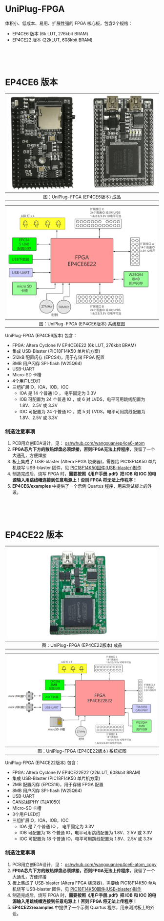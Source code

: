 UniPlug-FPGA
===========================

体积小、低成本、易用、扩展性强的 FPGA 核心板，包含2个规格：

* EP4CE6 版本 (6k LUT, 276kbit BRAM)
* EP4CE22 版本 (22kLUT, 608kbit BRAM)

　

　


# EP4CE6 版本

|  ![成品照片](./EP4CE6/board.png)   |
| :--------------------------------: |
| 图：UniPlug-FPGA (EP4CE6版本) 成品 |

|   ![系统框图](./EP4CE6/diagram.png)    |
| :------------------------------------: |
| 图：UniPlug-FPGA (EP4CE6版本) 系统框图 |

UniPlug-FPGA (EP4CE6版本) 包含：

* FPGA: Altera Cyclone IV EP4CE6E22  (6k LUT, 276kbit BRAM)
* 集成 USB-Blaster (PIC18F14K50 单片机方案)
* 512kB 配置闪存 (EPCS4)，用于存储 FPGA 配置
* 8MB 用户闪存 SPI-flash (W25Q64) 
* USB-UART
* Micro-SD 卡槽
* 4个用户LED灯
* 三组扩展IO，IOA，IOB，IOC
  * IOA 是 14 个普通 IO ， 电平固定为 3.3V
  * IOB 可配置为 24 个普通 IO ，或 6 对 LVDS，电平可用跳线配置为 1.8V、2.5V 或 3.3V 
  * IOC 可配置为 24 个普通 IO ，或 5 对 LVDS，电平可用跳线配置为 1.8V、2.5V 或 3.3V 

### 制造注意事项

1. PCB用立创EDA设计，见： [oshwhub.com/wangxuan/ep4ce6-atom](https://oshwhub.com/wangxuan/ep4ce6-atom)
2. **FPGA芯片下方的散热焊盘必须焊接，否则FPGA无法上传程序**，我留了一个大通孔，方便焊接
3. 板上集成了 USB-blaster (Altera FPGA 烧录器)，需要给 PIC18F14K50 单片机烧写 USB-blaster 固件，见 [PIC18F14K50固件(USB-blaster)制作](./USB-Blaster-DIY.md)
4. 制造完成后，烧写 FPGA 时，**需要按照《用户手册.pdf》把 IOB 和 IOC 的电源输入用跳线帽连接到任意电源上！否则 FPGA 将无法上传程序！**
4. **EP4CE6/examples** 中提供了一个示例 Quartus 程序，用来测试板上的外设。

　

　


# EP4CE22 版本

|  ![成品照片](./EP4CE22/board.png)   |
| :---------------------------------: |
| 图：UniPlug-FPGA (EP4CE22版本) 成品 |

|   ![系统框图](./EP4CE22/diagram.png)    |
| :-------------------------------------: |
| 图：UniPlug-FPGA (EP4CE22版本) 系统框图 |

UniPlug-FPGA (EP4CE22版本) 包含：

* FPGA: Altera Cyclone IV EP4CE22E22 (22kLUT, 608kbit BRAM)
* 集成 USB-Blaster (PIC18F14K50 单片机方案)
* 2MB 配置闪存 (EPCS16)，用于存储 FPGA 配置
* 8MB 用户闪存 SPI-flash (W25Q64) 
* USB-UART
* CAN总线PHY (TJA1050)
* Micro-SD 卡槽
* 3个用户LED灯
* 三组扩展IO，IOA，IOB，IOC
  * IOA 是 7 个普通 IO ， 电平固定为 3.3V
  * IOB 可配置为 18 个普通 IO，电平可用跳线配置为 1.8V、2.5V 或 3.3V 
  * IOC 可配置为 18 个普通 IO，电平可用跳线配置为 1.8V、2.5V 或 3.3V 

### 制造注意事项

1. PCB用立创EDA设计，见： [oshwhub.com/wangxuan/ep4ce6-atom_copy](https://oshwhub.com/wangxuan/ep4ce6-atom_copy)
2. **FPGA芯片下方的散热焊盘必须焊接，否则FPGA无法上传程序**，我留了一个大通孔，方便焊接
3. 板上集成了 USB-blaster (Altera FPGA 烧录器)，需要给 PIC18F14K50 单片机烧写 USB-blaster 固件，见 [PIC18F14K50固件(USB-blaster)制作](./USB-Blaster-DIY.md)
4. 制造完成后，烧写 FPGA 时，**需要按照《用户手册.pdf》把 IOB 和 IOC 的电源输入用跳线帽连接到任意电源上！否则 FPGA 将无法上传程序！**
4. **EP4CE22/examples** 中提供了一个示例 Quartus 程序，用来测试板上的外设。
